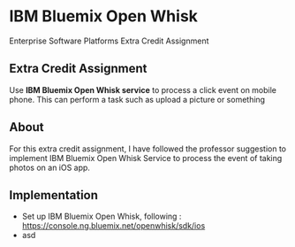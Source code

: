 # IBM Bluemix Open Whisk 
Enterprise Software Platforms Extra Credit Assignment

## Extra Credit Assignment
Use **IBM Bluemix Open Whisk service** to process a click event on mobile phone. This can perform a task such as upload a picture or something

## About
For this extra credit assignment, I have followed the professor suggestion to implement IBM Bluemix Open Whisk Service to process the event of taking photos on an iOS app.

## Implementation
- Set up IBM Bluemix Open Whisk, following : https://console.ng.bluemix.net/openwhisk/sdk/ios
- asd

